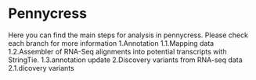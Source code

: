 # Pennycress
Here you can find the main steps for analysis in pennycress. Please check each branch for more information 
1.Annotation
1.1.Mapping data
1.2.Assembler of RNA-Seq alignments into potential transcripts with StringTie.
1.3.annotation update
2.Discovery variants from RNA-seq data
2.1.dicovery variants
